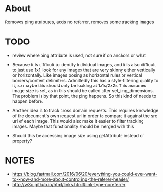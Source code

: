 
# About

Removes ping attributes, adds no referrer, removes some tracking images

# TODO

* review where ping attribute is used, not sure if on anchors or what
* Because it is difficult to identify individual images, and it is also
difficult to just use 1x1, look for any images that are very skinny either
vertically or horizontally. Like images posing as horizontal rules or
vertical borders/content delimiters. Admittedly this has a style-filtering
quality to it, so maybe this should only be looking at 1x1s/2x2s
This assumes image size is set, as in this should be called after
set_img_dimensions. The problem is by that point, the ping happens. So this
kind of needs to happen before.
* Another idea is to track cross domain requests. This requires knowledge of
the document's own request url in order to compare it against the src url
of each image. This would also make it easier to filter tracking images.
Maybe that functionality should be merged with this

* Should this be accessing image size using getAttribute instead of property?

# NOTES

* https://blog.fastmail.com/2016/06/20/everything-you-could-ever-want-to-know-and-more-about-controlling-the-referer-header/
* http://w3c.github.io/html/links.html#link-type-noreferrer
